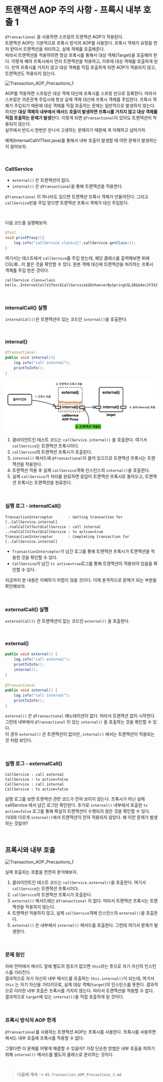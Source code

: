 # 트랜잭션 AOP 주의 사항 - 프록시 내부 호출 1

```@Transactional``` 을 사용하면 스프링의 트랜잭션 AOP가 적용된다.<br>
트랜잭션 AOP는 기본적으로 프록시 방식의 AOP를 사용한다.
프록시 객체가 요청을 먼저 받아서 트랜잭션을 처리하고, 실제 객체를 호출해준다.<br>
따라서 트랜잭션을 적용하려면 항상 프록시를 통해서 대상 객체(Target)을 호출해야 한다.
이렇게 해야 프록시에서 먼저 트랜잭션을 적용하고, 이후에 대상 객체를 호출하게 된다.
만약 프록시를 거치지 않고 대상 객체를 직접 호출하게 되면 AOP가 적용되지 않고, 트랜잭션도 적용되지 않는다.

![Transaction_AOP_Precautions_1](04.Transaction_AOP_Precautions_1_1.PNG)

AOP를 적용하면 스프링은 대상 객체 대신에 프록시를 스프링 빈으로 등록한다.
따라서 스프링은 의존관계 주입시에 항상 실제 객체 대신에 프록시 객체를 주입한다.
프록시 객체가 주입되기 때문에 대상 객체를 직접 호출하는 문제는 일반적으로 발생하지 않는다.
하지만 **대상 객체의 내부에서 메서드 호출이 발생하면 프록시를 거치지 않고 대상 객체를 직접 호출하는 문제가 발생**한다.
이렇게 되면 ```@Transactional```이 있어도 트랜잭션이 적용되지 않는다.<br>
실무에서 반드시 한번은 만나서 고생하는 문제이기 때문에 꼭 이해하고 넘어가자.

예제(InternalCallV1Test.java)를 통해서 내부 호출이 발생할 때 어떤 문제가 발생하는지 알아보자.

<br>

### CallService
* ```external()``` 은 트랜잭션이 없다.
* ```internal()``` 은 ```@Transactional```을 통해 트랜잭션을 적용한다.

```@Transactional``` 이 하나라도 있으면 트랜잭션 프록시 객체가 만들어진다. 그리고 ```callService```빈을 주입 받으면 트랜잭션 프록시 객체가 대신 주입된다.

<br>

다음 코드를 실행해보자.
```java
@Test
void printProxy(){
    log.info("callService class={}",callService.getClass());
}
```
여기서는 테스트에서 ```callService```를 주입 받는데, 해당 클래스를 출력해보면 뒤에 CGLIB...이 붙은 것을 확인할 수 있다.
원본 객체 대신에 트랜잭션을 처리하는 프록시 객체를 주입 받은 것이다.
```
callService class=class hello..InternalCallV1Test$CallService$$EnhancerBySpringCGLIB$$4ec3f332
```

<br>

### internalCall() 실행
```internalCall()```은 트랜잭션이 있는 코드인 ```internal()```을 호출한다.

<br>

### internal()
```java
@Transactional
public void internal(){
    log.info("call internal");
    printTxInfo();
}
```
![Transaction_AOP_Precautions_1](04.Transaction_AOP_Precautions_1_2.PNG)

1. 클라이언트인 테스트 코드는 ```callService.internal()``` 을 호출한다. 여기서 ```callService```는 트랜잭션 프록시이다.
2. ```callService```의 트랜잭션 프록시가 호출된다.
3. ```internal()``` 메서드에 ```@Transactional```이 붙어 있으므로 트랜잭션 프록시는 트랜잭션을 적용한다.
4. 트랜잭션 적용 후 실제 ```callService```객체 인스턴스의 ```internal()```을 호출한다.
5. 실제 ```callService```가 처리를 완료하면 응답이 트랜잭션 프록시로 돌아오고, 트랜잭션 프록시는 트랜잭션을 완료한다.

<br>

### 실행 로그 - internalCall()
```
TransactionInterceptor       : Getting transaction for
[..CallService.internal]
..rnalCallV1Test$CallService : call internal
..rnalCallV1Test$CallService : tx active=true
TransactionInterceptor       : Completing transaction for
[..CallService.internal]
```
* ```TransactionInterceptor```가 남긴 로그를 통해 트랜잭션 프록시가 트랜잭션을 적용한 것을 확인할 수 있다.
* ```CallService```가 남긴 ```tx active=true```로그를 통해 트랜잭션이 적용되어 있음을 확인할 수 있다.

지금까지 본 내용은 이해하기 어렵지 않을 것이다. 이제 본격적으로 문제가 되는 부분을 확인해보자.

<br>

### externalCall() 실행
```externalCall()``` 은 트랜잭션이 없는 코드인 ```external()``` 을 호출한다.

<br>

### external()
```java
public void external() {
    log.info("call external");
    printTxInfo();
    internal();
}

@Transactional
public void internal() {
    log.info("call internal");
    printTxInfo();
}
```
```external()``` 은 ```@Transactional``` 애노테이션이 없다. 따라서 트랜잭션 없이 시작한다.
그런데 내부에서 ```@Transactional``` 이 있는 ```internal()``` 을 호출하는 것을 확인할 수 있다.<br>
이 경우 ```external()``` 은 트랜잭션이 없지만, ```internal()``` 에서는 트랜잭션이 적용되는 것 처럼 보인다.

<br>

### 실행 로그 - externalCall()
```
CallService : call external
CallService : tx active=false
CallService : call internal
CallService : tx active=false
```
실행 로그를 보면 트랜잭션 관련 코드가 전혀 보이지 않는다. 프록시가 아닌 실제 callService 에서 남긴 로그만 확인된다.
추가로 ```internal()``` 내부에서 호출한 ```tx active=false``` 로그를 통해 확실히 트랜잭션이 수행되지 않은 것을 확인할 수 있다.<br>
기대와 다르게 ```internal()```에서 트랜잭션이 전혀 적용되지 않았다. 왜 이런 문제가 발생하는 것일까?

<br>

## 프록시와 내부 호출
![Transaction_AOP_Precautions_1](04.Transaction_AOP_Precautions_1_3.PNG)

실제 호출되는 흐름을 천천히 분석해보자.
1. 클라이언트인 테스트 코드는 ```callService.external()```을 호출한다. 여기서 ```callService```는 트랜잭션 프록시이다.
2. ```callService```의 트랜잭션 프록시가 호출된다.
3. ```external()``` 메서드에는 ```@Transactional``` 이 없다. 따라서 트랜잭션 프록시는 트랜잭션을 적용하지 않는다.
4. 트랜잭션 적용하지 않고, 실제 ```callService```객체 인스턴스의 ```external()```을 호출한다.
5. ```external()``` 은 내부에서 ```internal()``` 메서드를 호출한다. 그런데 여기서 문제가 발생한다.

<br>

### 문제 원인
자바 언어에서 메서드 앞에 별도의 참조가 없으면 ```this```라는 뜻으로 자기 자신의 인스턴스를 가리킨다.<br>
결과적으로 자기 자신의 내부 메서드를 호출하는 ```this.internal()```이 되는데, 여기서 ```this``` 는 자기 자신을 가리키므로, 실제 대상 객체(```target```)의 인스턴스를 뜻한다.
결과적으로 이러한 내부 호출은 프록시를 거치지 않는다.
따라서 트랜잭션을 적용할 수 없다. 결과적으로 ```target```에 있는 ```internal()```을 직접 호출하게 된 것이다.

<br>

### 프록시 방식의 AOP 한계
```@Transactional```를 사용하는 트랜잭션 AOP는 프록시를 사용한다. 프록시를 사용하면 메서드 내부 호출에 프록시를 적용할 수 없다.

그렇다면 이 문제를 어떻게 해결할 수 있을까?
가장 단순한 방법은 내부 호출을 피하기 위해 ```internal()``` 메서드를 별도의 클래스로 분리하는 것이다.

<br>

> 다음에 계속 -> ```05.Transaction_AOP_Precautions_2.md```